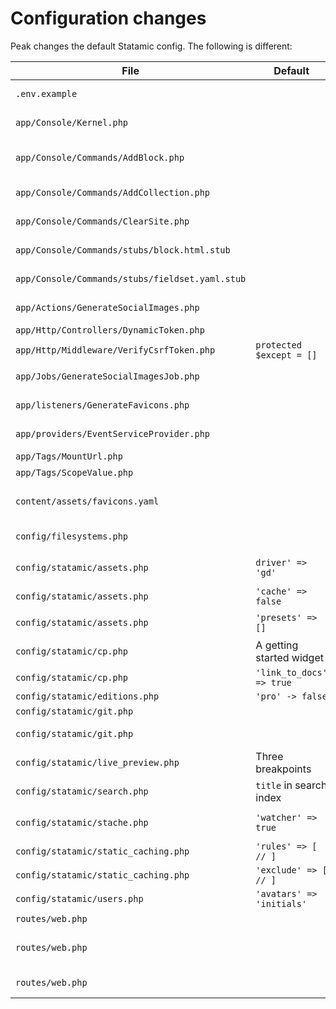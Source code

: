 # Configuration changes

Peak changes the default Statamic config. The following is different:

| File | Default | Peak |
| --- | --- | --- |
| `.env.example` |  | Add more default Statamic and Redis settings by default.
| `app/Console/Kernel.php` |  | Add a schedule you can invoke via a cron to warm all caches.
| `app/Console/Commands/AddBlock.php` |  | A command to generate all files needed to [add a block to the page builder](/features/commands.html#add-page-builder-block).
| `app/Console/Commands/AddCollection.php` |  | A command to generate all files needed to [add a collection](/features/commands.html#add-collection).
| `app/Console/Commands/ClearSite.php` |  | A command to [clear all default Peak content](/features/commands.html#clear-site).
| `app/Console/Commands/stubs/block.html.stub` |  | A stub file for the `peak:add-block` command.
| `app/Console/Commands/stubs/fieldset.yaml.stub` |  | A stub file for the `peak:add-block` command.
| `app/Actions/GenerateSocialImages.php` |  | An action to [generate social images](/features/social-images-generation.html) for entries.
| `app/Http/Controllers/DynamicToken.php` |  | New Controller for [forms](/features/forms.html) |
| `app/Http/Middleware/VerifyCsrfToken.php` | `protected $except = []` | `protected $except = ['/!/DynamicToken']` |
| `app/Jobs/GenerateSocialImagesJob.php` |  | The acutal job to [generate social images](/features/social-images-generation.html) for entries.
| `app/listeners/GenerateFavicons.php` |  | Listen to a GlobalSavedEvent to generate [favicons](/features/browser-appearance.html).
| `app/providers/EventServiceProvider.php` |  | Listen to a GlobalSavedEvent to generate [favicons](/features/browser-appearance.html).
| `app/Tags/MountUrl.php` |  | New Tag to get a mount url [tags](/other/tags.html) |
| `app/Tags/ScopeValue.php` |  | New Tag to scope a value [tags](/other/tags.html) |
| `content/assets/favicons.yaml` |  | An asset container where the [automated favicon feature](/features/browser-appearance.html) stores it's favicons in. |
| `config/filesystems.php` |  | Filesystems for the Favicon and Social Images assets. |
| `config/statamic/assets.php` | `driver' => 'gd'` | `'driver' => env('IMAGE_MANIPULATION_DRIVER', 'gd')` |
| `config/statamic/assets.php` | `'cache' => false` | `'cache' => env('SAVE_CACHED_IMAGES', true),` |
| `config/statamic/assets.php` | `'presets' => []` | Contains a whole bunch of asset presets. |
| `config/statamic/cp.php` | A getting started widget | A page collection widget |
| `config/statamic/cp.php` | `'link_to_docs' => true` | `'link_to_docs' => false` |
| `config/statamic/editions.php` | `'pro' -> false` | `'pro' -> true` |
| `config/statamic/git.php` |  | Add `[BOT]` to git commit message. |
| `config/statamic/git.php` |  | Add `favicons` and `social_images` paths to Git tracking. |
| `config/statamic/live_preview.php` | Three breakpoints | All tailwinds breakpoints defined in `tailwind.config.js` |
| `config/statamic/search.php` | `title` in search index | `title`, and `page_builder` in search index |
| `config/statamic/stache.php` | `'watcher' => true` | `'watcher' => env('STATAMIC_STACHE_WATCHER', true)` |
| `config/statamic/static_caching.php` | `'rules' => [ // ]` | `'rules' => 'all'` |
| `config/statamic/static_caching.php` | `'exclude' => [ // ]` | `'exclude' => '/sitemap.xml'` |
| `config/statamic/users.php` | `'avatars' => 'initials'` | `'avatars' => 'gravatar'` |
| `routes/web.php` |  | Routes for the [favicons](/features/browser-appearance.html) feature.
| `routes/web.php` |  | Routes for the search [functionality](/features/search.html). Commented by default.
| `routes/web.php` |  | Routes for the sitemap and [dynamic form](/features/forms.html) token.
